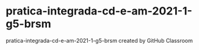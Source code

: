 # pratica-integrada-cd-e-am-2021-1-g5-brsm
pratica-integrada-cd-e-am-2021-1-g5-brsm created by GitHub Classroom
